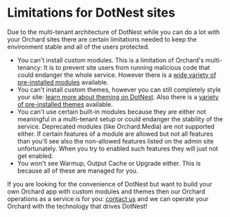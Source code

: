 # Limitations for DotNest sites



Due to the multi-tenant architecture of DotNest while you can do a lot with your Orchard sites there are certain limitations needed to keep the environment stable and all of the users protected.

- You can't install custom modules. This is a limitation of Orchard's multi-tenancy: It is to prevent site users from running malicious code that could endanger the whole service. However there is a [wide variety of pre-installed modules](available-modules-and-themes) available.
- You can't install custom themes, however you can still completely style your site: [learn more about theming on DotNest](theming). Also there is a [variety of pre-installed themes](available-modules-and-themes) available.
- You can't use certain built-in modules because they are either not meaningful in a multi-tenant setup or could endanger the stability of the service. Deprecated modules (like Orchard.Media) are not supported either. If certain features of a module are allowed but not all features than you'll see also the non-allowed features listed on the admin site unfortunately. When you try to enabled such features they will just not get enabled.
- You won't see Warmup, Output Cache or Upgrade either. This is because all of these are managed for you.

If you are looking for the convenience of DotNest but want to build your own Orchard app with custom modules and themes then our Orchard operations as a service is for you: [contact us](https://dotnest.com/contact-us) and we can operate your Orchard with the technology that drives DotNest!